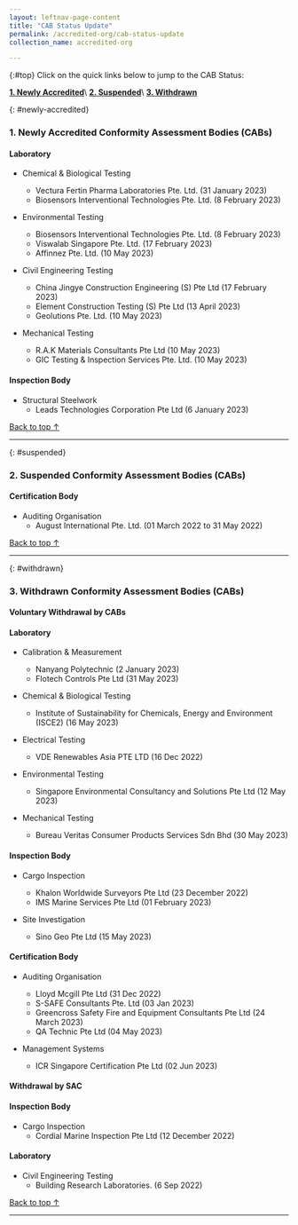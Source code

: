 ```yaml
---
layout: leftnav-page-content
title: "CAB Status Update"
permalink: /accredited-org/cab-status-update
collection_name: accredited-org

---
```


{:#top}
Click on the quick links below to jump to the CAB Status:

**[1. Newly Accredited](#newly-accredited)**\\
**[2. Suspended](#suspended)**\\
**[3. Withdrawn](#withdrawn)**


{: #newly-accredited}
### 1. Newly Accredited Conformity Assessment Bodies (CABs) 
   

#### Laboratory


* Chemical & Biological Testing 
  * Vectura Fertin Pharma Laboratories Pte. Ltd. (31 January 2023)
  * Biosensors Interventional Technologies Pte. Ltd. (8 February 2023)


* Environmental Testing
  * Biosensors Interventional Technologies Pte. Ltd. (8 February 2023)
  * Viswalab Singapore Pte. Ltd. (17 February 2023)
  * Affinnez Pte. Ltd. (10 May 2023)


* Civil Engineering Testing
  * China Jingye Construction Engineering (S) Pte Ltd (17 February 2023)
  * Element Construction Testing (S) Pte Ltd (13 April 2023)
  * Geolutions Pte. Ltd. (10 May 2023)

* Mechanical Testing
  * R.A.K Materials Consultants Pte Ltd (10 May 2023)
  * GIC Testing & Inspection Services Pte. Ltd. (10 May 2023)


#### Inspection Body


* Structural Steelwork
  * Leads Technologies Corporation Pte Ltd (6 January 2023)


[Back to top ↑](#top)

---

{: #suspended}
### 2. Suspended Conformity Assessment Bodies (CABs)

#### Certification Body

* Auditing Organisation
  * August International Pte. Ltd. (01 March 2022 to 31 May 2022)
 
 

[Back to top ↑](#top)

---

{: #withdrawn}
### 3. Withdrawn Conformity Assessment Bodies (CABs)


#### **Voluntary Withdrawal by CABs**

#### Laboratory

* Calibration & Measurement
  * Nanyang Polytechnic (2 January 2023)
  * Flotech Controls Pte Ltd (31 May 2023)

* Chemical & Biological Testing
  * Institute of Sustainability for Chemicals, Energy and Environment (ISCE2) (16 May 2023)

* Electrical Testing
  * VDE Renewables Asia PTE LTD (16 Dec 2022)

* Environmental Testing
  * Singapore Environmental Consultancy and Solutions Pte Ltd (12 May 2023)

* Mechanical Testing
  * Bureau Veritas Consumer Products Services Sdn Bhd (30 May 2023)


#### Inspection Body

* Cargo Inspection
  * Khalon Worldwide Surveyors Pte Ltd (23 December 2022)
  * IMS Marine Services Pte Ltd (01 February 2023)

* Site Investigation
  * Sino Geo Pte Ltd (15 May 2023)


#### Certification Body

* Auditing Organisation
  * Lloyd Mcgill Pte Ltd (31 Dec 2022)
  * S-SAFE Consultants Pte. Ltd (03 Jan 2023)
  * Greencross Safety Fire and Equipment Consultants Pte Ltd (24 March 2023)
  * QA Technic Pte Ltd (04 May 2023) 


* Management Systems
  * ICR Singapore Certification Pte Ltd (02 Jun 2023)


#### **Withdrawal by SAC**

#### Inspection Body

* Cargo Inspection
  * Cordial Marine Inspection Pte Ltd (12 December 2022)


#### Laboratory

* Civil Engineering Testing
  * Building Research Laboratories. (6  Sep 2022)
  
  

[Back to top ↑](#top)

---

